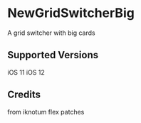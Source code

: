 # NewGridSwitcherBig
A grid switcher with big cards

## Supported Versions
iOS 11 
iOS 12 

## Credits
from iknotum flex patches
